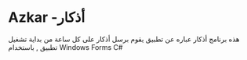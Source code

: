 # Azkar -أذكار
 هذه  برنامج أذكار عباره عن تطبيق يقوم برسل أذكار على كل ساعة من بداية تشغيل تطبيق , باستخدام  Windows Forms C#
 

